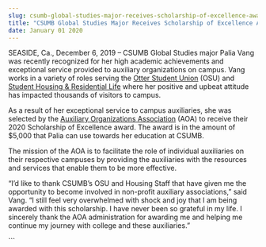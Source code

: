 ```yaml
---
slug: csumb-global-studies-major-receives-scholarship-of-excellence-award
title: "CSUMB Global Studies Major Receives Scholarship of Excellence Award"
date: January 01 2020
---
```


 
<p>
  SEASIDE, Ca., December 6, 2019 – CSUMB Global Studies major Palia Vang was
  recently recognized for her high academic achievements and exceptional service
  provided to auxiliary organizations on campus. Vang works in a variety of
  roles serving the
  <a href="https://csumb.edu/osu">Otter Student Union</a> (OSU) and
  <a href="https://csumb.edu/housing">Student Housing &amp; Residential Life</a>
  where her positive and upbeat attitude has impacted thousands of visitors to
  campus.
</p>
<p>
  As a result of her exceptional service to campus auxiliaries, she was selected
  by the
  <a href="https://csuaoa.org/">Auxiliary Organizations Association</a> (AOA) to
  receive their 2020 Scholarship of Excellence award. The award is in the amount
  of $5,000 that Palia can use towards her education at CSUMB.
</p>
<p>
  The mission of the AOA is to facilitate the role of individual auxiliaries on
  their respective campuses by providing the auxiliaries with the resources and
  services that enable them to be more effective.
</p>
<p>
  “I’d like to thank CSUMB’s OSU and Housing Staff that have given me the
  opportunity to become involved in non-profit auxiliary associations,” said
  Vang. “I still feel very overwhelmed with shock and joy that I am being
  awarded with this scholarship. I have never been so grateful in my life. I
  sincerely thank the AOA administration for awarding me and helping me continue
  my journey with college and these auxiliaries.”
</p>
```
